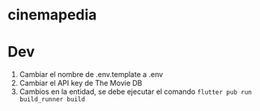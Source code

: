 # cinemapedia

# Dev
1. Cambiar el nombre de .env.template a .env
2. Cambiar el API key de The Movie DB
3. Cambios en la entidad, se debe ejecutar el comando
`flutter pub run build_runner build`